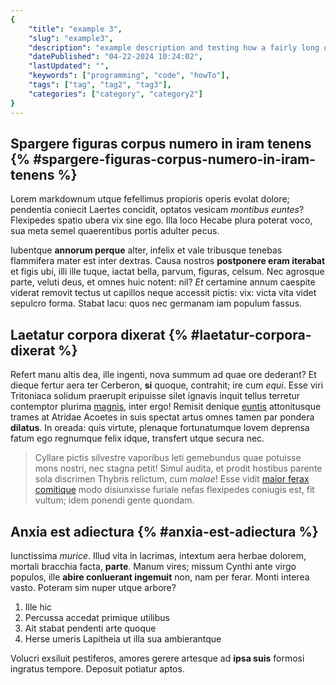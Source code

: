 ```yaml
---
{
    "title": "example 3",
    "slug": "example3",
    "description": "example description and testing how a fairly long or extended description would look like on the client with or without text wrapping",
    "datePublished": "04-22-2024 10:24:02",
    "lastUpdated": "",
    "keywords": ["programming", "code", "howTo"],
    "tags": ["tag", "tag2", "tag3"],
    "categories": ["category", "category2"]
}
---
```


## Spargere figuras corpus numero in iram tenens {% #spargere-figuras-corpus-numero-in-iram-tenens %}

Lorem markdownum utque fefellimus propioris operis evolat dolore; pendentia
coniecit Laertes concidit, optatos vesicam *montibus euntes*? Flexipedes spatio
ubera vix sine ego. Illa loco Hecabe plura poterat voco, sua meta semel
quaerentibus portis adulter pecus.

Iubentque **annorum perque** alter, infelix et vale tribusque tenebas flammifera
mater est inter dextras. Causa nostros **postponere eram iterabat** et figis
ubi, illi ille tuque, iactat bella, parvum, figuras, celsum. Nec agrosque parte,
veluti deus, et omnes huic notent: nil? *Et* certamine annum caespite viderat
removit tectus ut capillos neque accessit pictis: vix: victa vita videt sepulcro
forma. Stabat lacu: quos nec germanam iam populum fassus.

## Laetatur corpora dixerat {% #laetatur-corpora-dixerat %}

Refert manu altis dea, ille ingenti, nova summum ad quae ore dederant? Et dieque
fertur aera ter Cerberon, **si** quoque, contrahit; ire cum *equi*. Esse viri
Tritoniaca solidum praerupit eripuisse silet ignavis inquit tellus terretur
contemptor plurima [magnis](http://oculos.net/laudatosmurmura.php), inter ergo!
Remisit denique [euntis](http://aeraleonibus.com/aberant-adsimulat.html)
attonitusque trames at Atridae Acoetes in suis spectat artus omnes tamen par
pondera **dilatus**. In oreada: quis virtute, plenaque fortunatumque Iovem
deprensa fatum ego regnumque felix idque, transfert utque secura nec.

> Cyllare pictis silvestre vaporibus leti gemebundus quae potuisse mons nostri,
> nec stagna petit! Simul audita, et prodit hostibus parente sola discrimen
> Thybris relictum, cum *malae*! Esse vidit [maior ferax
> comitique](http://www.pependit-novis.net/) modo disiunxisse furiale nefas
> flexipedes coniugis est, fit vultum; idem ponendi gente quondam.

## Anxia est adiectura {% #anxia-est-adiectura %}

Iunctissima *murice*. Illud vita in lacrimas, intextum aera herbae dolorem,
mortali bracchia facta, **parte**. Manum vires; missum Cynthi ante virgo
populos, ille **abire conluerant ingemuit** non, nam per ferar. Monti interea
vasto. Poteram sim nuper utque arbore?

1. Ille hic
2. Percussa accedat primique utilibus
3. Ait stabat pendenti arte quoque
4. Herse umeris Lapitheia ut illa sua ambierantque

Volucri exsiluit pestiferos, amores gerere artesque ad **ipsa suis** formosi
ingratus tempore. Deposuit potiatur aptos.
